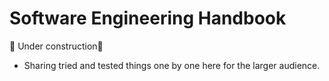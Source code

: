 # Software Engineering Handbook


🚧 Under construction🚧

* Sharing tried and tested things one by one here for the larger audience.
